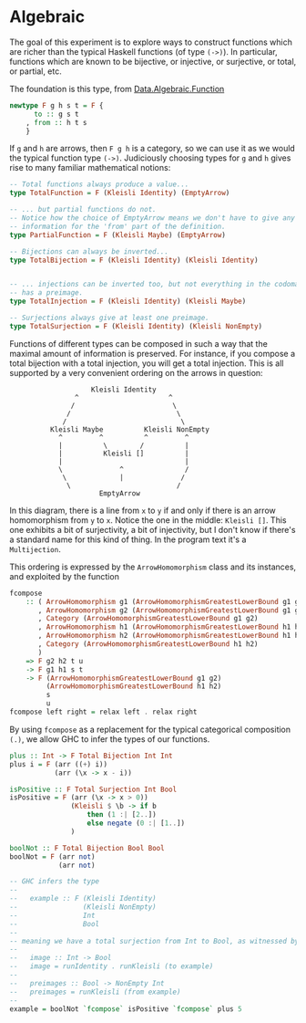 Algebraic
=========

The goal of this experiment is to explore ways to construct functions
which are richer than the typical Haskell functions (of type `(->)`). In
particular, functions which are known to be bijective, or injective, or
surjective, or total, or partial, etc.

The foundation is this type, from [Data.Algebraic.Function](Data/Algebraic/Function.hs)

```Haskell
newtype F g h s t = F {
      to :: g s t
    , from :: h t s
    }
```

If `g` and `h` are arrows, then `F g h` is a category, so we can use it as
we would the typical function type `(->)`. Judiciously choosing types for
`g` and `h` gives rise to many familiar mathematical notions:

```Haskell
-- Total functions always produce a value...
type TotalFunction = F (Kleisli Identity) (EmptyArrow)

-- ... but partial functions do not.
-- Notice how the choice of EmptyArrow means we don't have to give any
-- information for the 'from' part of the definition.
type PartialFunction = F (Kleisli Maybe) (EmptyArrow)

-- Bijections can always be inverted...
type TotalBijection = F (Kleisli Identity) (Kleisli Identity)


-- ... injections can be inverted too, but not everything in the codomain
-- has a preimage.
type TotalInjection = F (Kleisli Identity) (Kleisli Maybe)

-- Surjections always give at least one preimage.
type TotalSurjection = F (Kleisli Identity) (Kleisli NonEmpty)
```

Functions of different types can be composed in such a way that the maximal
amount of information is preserved. For instance, if you compose a total
bijection with a total injection, you will get a total injection. This
is all supported by a very convenient ordering on the arrows in
question:

```
                    Kleisli Identity
                ^                      ^
               /                        \
              /                          \
             /                            \
          Kleisli Maybe          Kleisli NonEmpty
            ^         ^          ^         ^
            |          \        /          |
            |          Kleisli []          |
            |                              |
            \              ^               /
             \             |              /
              \                          /
                      EmptyArrow

```

In this diagram, there is a line from `x` to `y` if and only if there is
an arrow homomorphism from `y` to `x`. Notice the one in the middle:
`Kleisli []`. This one exhibits a bit of surjectivity, a bit of injectivity,
but I don't know if there's a standard name for this kind of thing. In the
program text it's a `Multijection`.

This ordering is expressed by the `ArrowHomomorphism` class and its instances,
and exploited by the function

```Haskell
fcompose
    :: ( ArrowHomomorphism g1 (ArrowHomomorphismGreatestLowerBound g1 g2)
       , ArrowHomomorphism g2 (ArrowHomomorphismGreatestLowerBound g1 g2)
       , Category (ArrowHomomorphismGreatestLowerBound g1 g2)
       , ArrowHomomorphism h1 (ArrowHomomorphismGreatestLowerBound h1 h2)
       , ArrowHomomorphism h2 (ArrowHomomorphismGreatestLowerBound h1 h2)
       , Category (ArrowHomomorphismGreatestLowerBound h1 h2)
       )
    => F g2 h2 t u
    -> F g1 h1 s t
    -> F (ArrowHomomorphismGreatestLowerBound g1 g2)
         (ArrowHomomorphismGreatestLowerBound h1 h2)
         s
         u
fcompose left right = relax left . relax right
```

By using `fcompose` as a replacement for the typical categorical composition
`(.)`, we allow GHC to infer the types of our functions.

```Haskell
plus :: Int -> F Total Bijection Int Int
plus i = F (arr ((+) i))
           (arr (\x -> x - i))

isPositive :: F Total Surjection Int Bool
isPositive = F (arr (\x -> x > 0))
               (Kleisli $ \b -> if b
                   then (1 :| [2..])
                   else negate (0 :| [1..])
               )

boolNot :: F Total Bijection Bool Bool
boolNot = F (arr not)
            (arr not)

-- GHC infers the type
--
--   example :: F (Kleisli Identity)
--                (Kleisli NonEmpty)
--                Int
--                Bool
--
-- meaning we have a total surjection from Int to Bool, as witnessed by
--
--   image :: Int -> Bool
--   image = runIdentity . runKleisli (to example)
--
--   preimages :: Bool -> NonEmpty Int
--   preimages = runKleisli (from example)
-- 
example = boolNot `fcompose` isPositive `fcompose` plus 5
```
